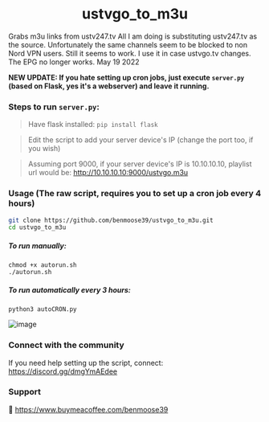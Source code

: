 <h1 align="center"> ustvgo_to_m3u </h1>

Grabs m3u links from ustv247.tv All I am doing is substituting ustv247.tv as the source. Unfortunately the same channels seem to be blocked to non Nord VPN users. Still it seems to work. I use it in case ustvgo.tv changes. The EPG no longer works. May 19 2022


**NEW UPDATE: If you hate setting up cron jobs, just execute `server.py` (based on Flask, yes it's a webserver) and leave it running.**

### Steps to run `server.py`:
> Have flask installed: `pip install flask`

> Edit the script to add your server device's IP (change the port too, if you wish)

> Assuming port 9000, if your server device's IP is 10.10.10.10, playlist url would be: http://10.10.10.10:9000/ustvgo.m3u

### Usage (The raw script, requires you to set up a cron job every 4 hours)

``` bash
git clone https://github.com/benmoose39/ustvgo_to_m3u.git
cd ustvgo_to_m3u
```
##### To run manually:
```
chmod +x autorun.sh
./autorun.sh
```

##### To run automatically every 3 hours:
```
python3 autoCRON.py
```
![image](https://user-images.githubusercontent.com/29022864/125736630-9f94ed91-ea07-459d-b955-a9dc40f8d50f.png)



### Connect with the community

If you need help setting up the script, connect: https://discord.gg/dmgYmAEdee


### Support

🙂 https://www.buymeacoffee.com/benmoose39
